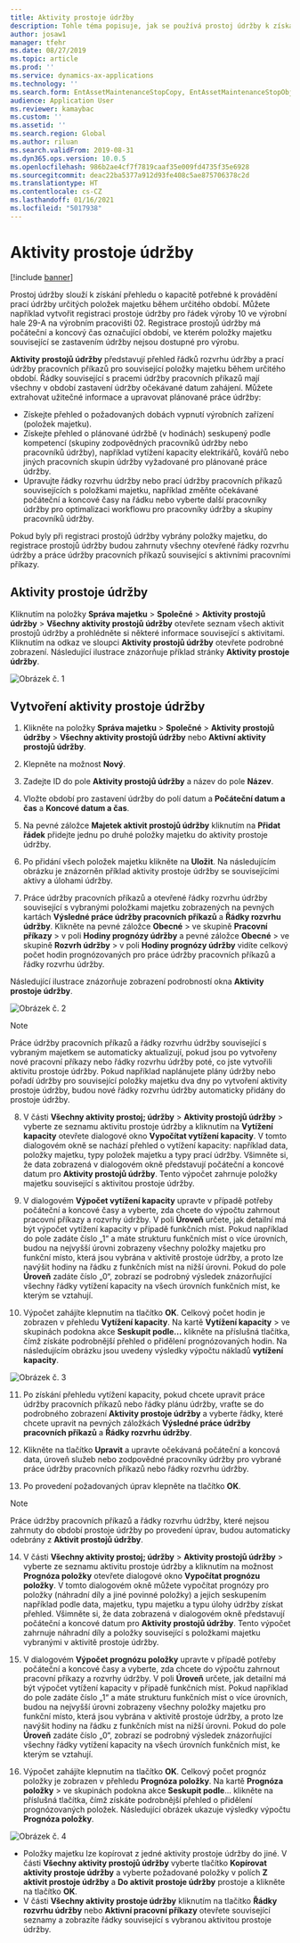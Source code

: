 ```yaml
---
title: Aktivity prostoje údržby
description: Tohle téma popisuje, jak se používá prostoj údržby k získání přehledu o kapacitě potřebné k provádění prací údržby určitých položek majetku během určitého období.
author: josaw1
manager: tfehr
ms.date: 08/27/2019
ms.topic: article
ms.prod: ''
ms.service: dynamics-ax-applications
ms.technology: ''
ms.search.form: EntAssetMaintenanceStopCopy, EntAssetMaintenanceStopObject, EntAssetObjectProductionStop, EntAssetProductionStopType, EntAssetMaintenanceStop
audience: Application User
ms.reviewer: kamaybac
ms.custom: ''
ms.assetid: ''
ms.search.region: Global
ms.author: riluan
ms.search.validFrom: 2019-08-31
ms.dyn365.ops.version: 10.0.5
ms.openlocfilehash: 986b2ae4cf7f7819caaf35e009fd4735f35e6928
ms.sourcegitcommit: deac22ba5377a912d93fe408c5ae875706378c2d
ms.translationtype: HT
ms.contentlocale: cs-CZ
ms.lasthandoff: 01/16/2021
ms.locfileid: "5017938"
---
```

# <a name="maintenance-downtime-activities"></a>Aktivity prostoje údržby

[!include [banner](../../includes/banner.md)]

Prostoj údržby slouží k získání přehledu o kapacitě potřebné k provádění prací údržby určitých položek majetku během určitého období. Můžete například vytvořit registraci prostoje údržby pro řádek výroby 10 ve výrobní hale 29-A na výrobním pracovišti 02. Registrace prostojů údržby má počáteční a koncový čas označující období, ve kterém položky majetku související se zastavením údržby nejsou dostupné pro výrobu.

**Aktivity prostojů údržby** představují přehled řádků rozvrhu údržby a prací údržby pracovních příkazů pro související položky majetku během určitého období. Řádky související s pracemi údržby pracovních příkazů mají všechny v období zastavení údržby očekávané datum zahájení. Můžete extrahovat užitečné informace a upravovat plánované práce údržby:

- Získejte přehled o požadovaných dobách vypnutí výrobních zařízení (položek majetku).  
- Získejte přehled o plánované údržbě (v hodinách) seskupený podle kompetencí (skupiny zodpovědných pracovníků údržby nebo pracovníků údržby), například vytížení kapacity elektrikářů, kovářů nebo jiných pracovních skupin údržby vyžadované pro plánované práce údržby.  
- Upravujte řádky rozvrhu údržby nebo prací údržby pracovních příkazů souvisejících s položkami majetku, například změňte očekávané počáteční a koncové časy na řádku nebo vyberte další pracovníky údržby pro optimalizaci workflowu pro pracovníky údržby a skupiny pracovníků údržby.

Pokud byly při registraci prostojů údržby vybrány položky majetku, do registrace prostojů údržby budou zahrnuty všechny otevřené řádky rozvrhu údržby a práce údržby pracovních příkazů související s aktivními pracovními příkazy.

## <a name="maintenance-downtime-activities"></a>Aktivity prostoje údržby

Kliknutím na položky **Správa majetku** > **Společné** > **Aktivity prostojů údržby** > **Všechny aktivity prostojů údržby** otevřete seznam všech aktivit prostojů údržby a prohlédněte si některé informace související s aktivitami. Kliknutím na odkaz ve sloupci **Aktivity prostojů údržby** otevřete podrobné zobrazení. Následující ilustrace znázorňuje příklad stránky **Aktivity prostoje údržby**.

![Obrázek č. 1](media/19-preventive-maintenance.png)


## <a name="create-a-maintenance-downtime-activity"></a>Vytvoření aktivity prostoje údržby

1. Klikněte na položky **Správa majetku** > **Společné** > **Aktivity prostojů údržby** > **Všechny aktivity prostojů údržby** nebo **Aktivní aktivity prostojů údržby**.

2. Klepněte na možnost **Nový**.

3. Zadejte ID do pole **Aktivity prostojů údržby** a název do pole **Název**.

4. Vložte období pro zastavení údržby do polí datum a **Počáteční datum a čas** a **Koncové datum a čas**.

5. Na pevné záložce **Majetek aktivit prostojů údržby** kliknutím na **Přidat řádek** přidejte jednu po druhé položky majetku do aktivity prostoje údržby.

6. Po přidání všech položek majetku klikněte na **Uložit**. Na následujícím obrázku je znázorněn příklad aktivity prostoje údržby se souvisejícími aktivy a úlohami údržby.

7. Práce údržby pracovních příkazů a otevřené řádky rozvrhu údržby související s vybranými položkami majetku zobrazených na pevných kartách **Výsledné práce údržby pracovních příkazů** a **Řádky rozvrhu údržby**. Klikněte na pevné záložce **Obecné** > ve skupině **Pracovní příkazy** > v poli **Hodiny prognózy údržby** a pevné záložce **Obecné** > ve skupině **Rozvrh údržby** > v poli **Hodiny prognózy údržby** vidíte celkový počet hodin prognózovaných pro práce údržby pracovních příkazů a řádky rozvrhu údržby.

Následující ilustrace znázorňuje zobrazení podrobností okna **Aktivity prostoje údržby**.

![Obrázek č. 2](media/20-preventive-maintenance.png)

>[!NOTE]
>Práce údržby pracovních příkazů a řádky rozvrhu údržby související s vybraným majetkem se automaticky aktualizují, pokud jsou po vytvořeny nové pracovní příkazy nebo řádky rozvrhu údržby poté, co jste vytvořili aktivitu prostoje údržby. Pokud například naplánujete plány údržby nebo pořadí údržby pro související položky majetku dva dny po vytvoření aktivity prostoje údržby, budou nové řádky rozvrhu údržby automaticky přidány do prostoje údržby.

8. V části **Všechny aktivity prostoj; údržby** > **Aktivity prostojů údržby** > vyberte ze seznamu aktivitu prostoje údržby a kliknutím na **Vytížení kapacity** otevřete dialogové okno **Vypočítat vytížení kapacity**. V tomto dialogovém okně se nachází přehled o vytížení kapacity: například data, položky majetku, typy položek majetku a typy prací údržby. Všimněte si, že data zobrazená v dialogovém okně představují počáteční a koncové datum pro **Aktivity prostojů údržby**. Tento výpočet zahrnuje položky majetku související s aktivitou prostoje údržby.

9. V dialogovém **Výpočet vytížení kapacity** upravte v případě potřeby počáteční a koncové časy a vyberte, zda chcete do výpočtu zahrnout pracovní příkazy a rozvrhy údržby. V poli **Úroveň** určete, jak detailní má být výpočet vytížení kapacity v případě funkčních míst. Pokud například do pole zadáte číslo „1“ a máte strukturu funkčních míst o více úrovních, budou na nejvyšší úrovni zobrazeny všechny položky majetku pro funkční místo, která jsou vybrána v aktivitě prostoje údržby, a proto lze navýšit hodiny na řádku z funkčních míst na nižší úrovni. Pokud do pole **Úroveň** zadáte číslo „0“, zobrazí se podrobný výsledek znázorňující všechny řádky vytížení kapacity na všech úrovních funkčních míst, ke kterým se vztahují.

10. Výpočet zahájíte klepnutím na tlačítko **OK**. Celkový počet hodin je zobrazen v přehledu **Vytížení kapacity**. Na kartě **Vytížení kapacity** > ve skupinách podokna akce **Seskupit podle...** klikněte na příslušná tlačítka, čímž získáte podrobnější přehled o přidělení prognózovaných hodin. Na následujícím obrázku jsou uvedeny výsledky výpočtu nákladů **vytížení kapacity**.

![Obrázek č. 3](media/21-preventive-maintenance.png)

11. Po získání přehledu vytížení kapacity, pokud chcete upravit práce údržby pracovních příkazů nebo řádky plánu údržby, vraťte se do podrobného zobrazení **Aktivity prostoje údržby** a vyberte řádky, které chcete upravit na pevných záložkách **Výsledné práce údržby pracovních příkazů** a **Řádky rozvrhu údržby**.

12. Klikněte na tlačítko **Upravit** a upravte očekávaná počáteční a koncová data, úroveň služeb nebo zodpovědné pracovníky údržby pro vybrané práce údržby pracovních příkazů nebo řádky rozvrhu údržby.

13. Po provedení požadovaných úprav klepněte na tlačítko **OK**. 

>[!NOTE]
>Práce údržby pracovních příkazů a řádky rozvrhu údržby, které nejsou zahrnuty do období prostoje údržby po provedení úprav, budou automaticky odebrány z **Aktivit prostojů údržby**.

14. V části **Všechny aktivity prostoj; údržby** > **Aktivity prostojů údržby** > vyberte ze seznamu aktivitu prostoje údržby a kliknutím na možnost **Prognóza položky** otevřete dialogové okno **Vypočítat prognózu položky**. V tomto dialogovém okně můžete vypočítat prognózy pro položky (náhradní díly a jiné povinné položky) a jejich seskupením například podle data, majetku, typu majetku a typu úlohy údržby získat přehled. Všimněte si, že data zobrazená v dialogovém okně představují počáteční a koncové datum pro **Aktivity prostojů údržby**. Tento výpočet zahrnuje náhradní díly a položky související s položkami majetku vybranými v aktivitě prostoje údržby.

15. V dialogovém **Výpočet prognózu položky** upravte v případě potřeby počáteční a koncové časy a vyberte, zda chcete do výpočtu zahrnout pracovní příkazy a rozvrhy údržby. V poli **Úroveň** určete, jak detailní má být výpočet vytížení kapacity v případě funkčních míst. Pokud například do pole zadáte číslo „1“ a máte strukturu funkčních míst o více úrovních, budou na nejvyšší úrovni zobrazeny všechny položky majetku pro funkční místo, která jsou vybrána v aktivitě prostoje údržby, a proto lze navýšit hodiny na řádku z funkčních míst na nižší úrovni. Pokud do pole **Úroveň** zadáte číslo „0“, zobrazí se podrobný výsledek znázorňující všechny řádky vytížení kapacity na všech úrovních funkčních míst, ke kterým se vztahují.

16. Výpočet zahájíte klepnutím na tlačítko **OK**. Celkový počet prognóz položky je zobrazen v přehledu **Prognóza položky**. Na kartě **Prognóza položky** > ve skupinách podokna akce **Seskupit podle**... klikněte na příslušná tlačítka, čímž získáte podrobnější přehled o přidělení prognózovaných položek. Následující obrázek ukazuje výsledky výpočtu **Prognóza položky**.

![Obrázek č. 4](media/22-preventive-maintenance.png)

- Položky majetku lze kopírovat z jedné aktivity prostoje údržby do jiné. V části **Všechny aktivity prostojů údržby** vyberte tlačítko **Kopírovat aktivity prostoje údržby** a vyberte požadované položky v polích **Z aktivit prostoje údržby** a **Do aktivit prostoje údržby** prostoje a klikněte na tlačítko **OK**.
- V části **Všechny aktivity prostoje údržby** kliknutím na tlačítko **Řádky rozvrhu údržby** nebo **Aktivní pracovní příkazy** otevřete související seznamy a zobrazíte řádky související s vybranou aktivitou prostoje údržby.

